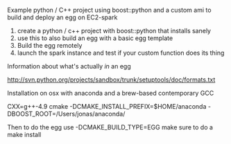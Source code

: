 Example python / C++ project using boost::python and a custom ami to build
and deploy an egg on EC2-spark

1. create a python / c++ project with boost::python that installs sanely
2. use this to also build an egg with a basic egg template
3. Build the egg remotely
4. launch the spark instance and test if your custom function does its thing


Information about what's actually _in_ an egg

http://svn.python.org/projects/sandbox/trunk/setuptools/doc/formats.txt


Installation on osx with anaconda and a brew-based contemporary GCC

CXX=g++-4.9 cmake -DCMAKE_INSTALL_PREFIX=$HOME/anaconda -DBOOST_ROOT=/Users/jonas/anaconda/

Then to do the egg use -DCMAKE_BUILD_TYPE=EGG
make sure to do a make install
